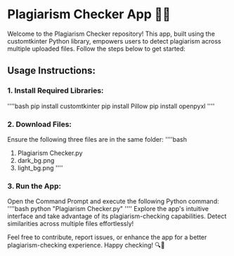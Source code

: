 # Plagiarism Checker App 🕵️‍♂️

Welcome to the Plagiarism Checker repository! This app, built using the customtkinter Python library, empowers users to detect plagiarism across multiple uploaded files. Follow the steps below to get started:

## Usage Instructions:

### 1. Install Required Libraries:
''''bash
pip install customtkinter
pip install Pillow
pip install openpyxl
''''

### 2. Download Files:

Ensure the following three files are in the same folder:
''''bash
1. Plagiarism Checker.py
2. dark_bg.png
3. light_bg.png
''''
### 3. Run the App:

Open the Command Prompt and execute the following Python command:
''''bash
python "Plagiarism Checker.py"
''''
Explore the app's intuitive interface and take advantage of its plagiarism-checking capabilities. Detect similarities across multiple files effortlessly!

Feel free to contribute, report issues, or enhance the app for a better plagiarism-checking experience. Happy checking! 🔍🚀
